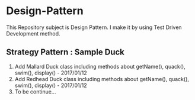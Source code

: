 # Design-Pattern
This Repository subject is Design Pattern. I make it by using Test Driven Development method.

## Strategy Pattern : Sample Duck
1. Add Mallard Duck class including methods about getName(), quack(), swim(), display() - 2017/01/12
2. Add Redhead Duck class including methods about getName(), quack(), swim(), display() - 2017/01/12
3. To be continue...
